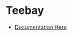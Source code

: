 # Teebay

- [Documentation Here](https://github.com/sabbirosa/teebay/blob/main/Part_4_documentation.md)
